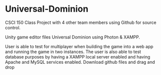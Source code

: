 # Universal-Dominion

CSCI 150 Class Project with 4 other team members using Github for source control.

Unity game editor files Universal Dominion using Photon &amp; XAMPP.

User is able to test for multiplayer when building the game into a web app and running the game in two instances. The user is also able to test database purposes by having a XAMPP local server enabled and having Apache and MySQL services enabled. Download github files and drag and drop 
